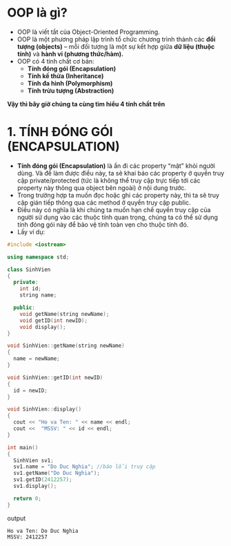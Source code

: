 # OOP là gì?
- OOP là viết tắt của Object-Oriented Programming.
- OOP là một phương pháp lập trình tổ chức chương trình thành các **đối tượng (objects)** – mỗi đối tượng là một sự kết hợp giữa **dữ liệu (thuộc tính)** và **hành vi (phương thức/hàm).**
- OOP có 4 tính chất cơ bản:
  - **Tính đóng gói (Encapsulation)**
  - **Tính kế thừa (Inheritance)**
  - **Tính đa hình (Polymorphism)**
  - **Tính trừu tượng (Abstraction)**

**Vậy thì bây giờ chúng ta cùng tìm hiểu 4 tính chất trên**

# 1. TÍNH ĐÓNG GÓI (ENCAPSULATION)
- **Tính đóng gói (Encapsulation)** là ẩn đi các property “mật” khỏi người dùng. Và để làm được điều này, ta sẽ khai báo các property ở quyền truy cập private/protected (tức là không thể truy cập trực tiếp tới các property này thông qua object bên ngoài) ở nội dung trước. 
- Trong trường hợp ta muốn đọc hoặc ghi các property này, thì ta sẽ truy cập gián tiếp thông qua các method ở quyền truy cập public.
- Điều này có nghĩa là khi chúng ta muốn hạn chế quyền truy cập của người sử dụng vào các thuộc tính quan trọng, chúng ta có thể sử dụng tính đóng gói này để bảo vệ tính toàn vẹn cho thuộc tính đó.
- Lấy ví dụ:

```cpp
#include <iostream>

using namespace std;

class SinhVien
{
  private:
    int id;
    string name;

  public:
    void getName(string newName);
    void getID(int newID);
    void display();
}

void SinhVien::getName(string newName)
{
  name = newName;
}

void SinhVien::getID(int newID)
{
  id = newID;
}

void SinhVien::display()
{
  cout << "Ho va Ten: " << name << endl;
  cout <<  "MSSV: " << id << endl; 
}

int main()
{
  SinhVien sv1;
  sv1.name = "Do Duc Nghia"; //báo lỗi truy cập
  sv1.getName("Do Duc Nghia");
  sv1.getID(2412257);
  sv1.display();

  return 0;
}

```

output

```
Ho va Ten: Do Duc Nghia
MSSV: 2412257
```
